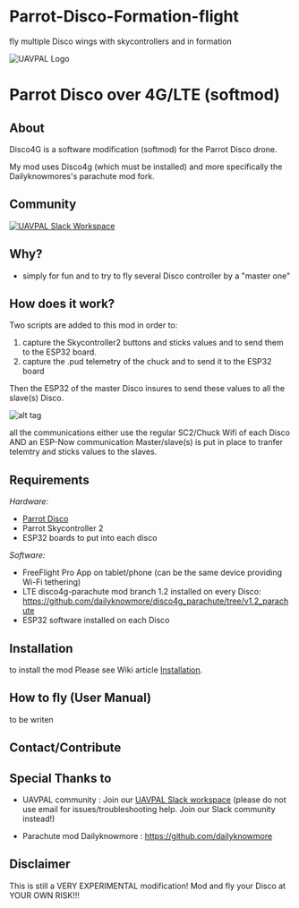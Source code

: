 # Parrot-Disco-Formation-flight
fly multiple Disco wings with skycontrollers and in formation

<a name="top">![UAVPAL Logo](https://uavpal.com/img/uavpal-logo-cut-461px.png)</a>
# Parrot Disco over 4G/LTE (softmod)

## About
Disco4G is a software modification (softmod) for the Parrot Disco drone. 

My mod uses Disco4g (which must be installed) and more specifically the Dailyknowmores's parachute mod fork.



## Community
[![UAVPAL Slack Workspace](https://uavpal.com/img/slack.png)](https://uavpal.com/slack)


## Why?
- simply for fun and to try to fly several Disco controller by a "master one"

## How does it work?
Two scripts are added to this mod in order to:
1) capture the Skycontroller2 buttons and sticks values and to send them to the ESP32 board.
2) capture the .pud telemetry of the chuck and to send it to the ESP32 board

Then the ESP32 of the master Disco insures to send these values to all the slave(s) Disco.



![alt tag](https://user-images.githubusercontent.com/31324055/130589754-dc2da2e0-f366-434d-aad8-24c96b2bab09.png)

all the communications either use the regular SC2/Chuck Wifi of each Disco AND an ESP-Now communication Master/slave(s) is put in place to tranfer telemtry and sticks values to the slaves.



## Requirements
*Hardware:*
- [Parrot Disco](https://www.parrot.com/us/drones/parrot-disco) 
- Parrot Skycontroller 2 
- ESP32 boards to put into each disco

*Software:*
- FreeFlight Pro App on tablet/phone (can be the same device providing Wi-Fi tethering)
- LTE disco4g-parachute mod branch 1.2 installed on every Disco: https://github.com/dailyknowmore/disco4g_parachute/tree/v1.2_parachute
- ESP32 software installed on each Disco

## Installation
to install the mod Please see Wiki article [Installation](https://github.com/uavpal/disco4g/wiki/Installation).

## How to fly  (User Manual)
to be writen

## Contact/Contribute


## Special Thanks to
- UAVPAL community :
Join our [UAVPAL Slack workspace](https://uavpal.com/slack) 
(please do not use email for issues/troubleshooting help. Join our Slack community instead!)

- Parachute mod Dailyknowmore : https://github.com/dailyknowmore

## Disclaimer
This is still a VERY EXPERIMENTAL modification! Mod and fly your Disco at YOUR OWN RISK!!!
